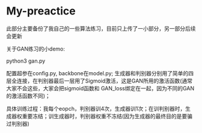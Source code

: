 # My-preactice
此部分主要备份了我自己的一些算法练习，目前只上传了一小部分，另一部分后续会更新

关于GAN练习的小demo:

  python3 gan.py

  配置超参在config.py, backbone在model.py; 生成器和判别器分别用了简单的四层全连接，在判别器最后一层用了Sigmoid激活，这是GAN所用的激活函数(通常大家不会这些，大家会把sigmoid函数和         GAN_loss绑定在一起，因为不同的GAN的激活函数不同)；

  具体训练过程：我每个eopch，判别器训4次，生成器训1次；在训判别器时，生成器权重要冻结；训生成器时，判别器权重不冻结(因为生成器的最终目的是要骗过判别器)
